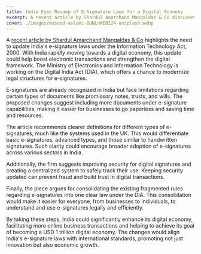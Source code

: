 ```yaml
---
title: India Eyes Revamp of E-Signature Laws for a Digital Economy
excerpt: A recent article by Shardul Amarchand Mangaldas & Co discusses modernizing India's e-signature laws to support digital growth.
cover: ./images/masood-aslami-BUNLnWEBI24-unsplash.webp
---
```


A [recent article by Shardul Amarchand Mangaldas & Co](https://www.amsshardul.com/insight/modernizing-e-signature-laws-in-india/) highlights the need to update India's e-signature laws under the Information Technology Act, 2000. With India rapidly moving towards a digital economy, this update could help boost electronic transactions and strengthen the digital framework. The Ministry of Electronics and Information Technology is working on the Digital India Act (DIA), which offers a chance to modernize legal structures for e-signatures.

E-signatures are already recognized in India but face limitations regarding certain types of documents like promissory notes, trusts, and wills. The proposed changes suggest including more documents under e-signature capabilities, making it easier for businesses to go paperless and saving time and resources.

The article recommends clearer definitions for different types of e-signatures, much like the systems used in the UK. This would differentiate basic e-signatures, advanced types, and those similar to handwritten signatures. Such clarity could encourage broader adoption of e-signatures across various sectors in India.

Additionally, the firm suggests improving security for digital signatures and creating a centralized system to safely track their use. Keeping security updated can prevent fraud and build trust in digital transactions.

Finally, the piece argues for consolidating the existing fragmented rules regarding e-signatures into one clear law under the DIA. This consolidation would make it easier for everyone, from businesses to individuals, to understand and use e-signatures legally and efficiently.

By taking these steps, India could significantly enhance its digital economy, facilitating more online business transactions and helping to achieve its goal of becoming a USD 1 trillion digital economy. The changes would align India's e-signature laws with international standards, promoting not just innovation but also economic growth.
